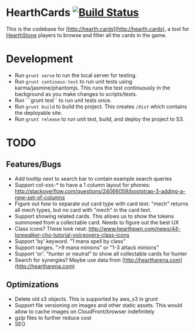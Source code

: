 # HearthCards [![Build Status](https://travis-ci.org/terryma/hearth.cards.svg)](https://travis-ci.org/terryma/hearth.cards)
This is the codebase for [http://hearth.cards](http://hearth.cards), a tool for [HearthStone](http://us.battle.net/hearthstone/en/) players to browse and filter all the cards in the game.

# Development
* Run ```grunt serve``` to run the local server for testing.
* Run ```grunt continous-test``` to run unit tests using karma/jasmine/phantomjs. This runs the test continuously in the background as you make changes to scripts/tests.
* Run ```grunt test`` to run unit tests once.
* Run ```grunt build``` to build the project. This creates ```/dist``` which contains the deployable site.
* Run ```grunt release``` to run unit test, build, and deploy the project to S3.

# TODO
## Features/Bugs
* Add tooltip next to search bar to contain example search queries
* Support col-xxs-* to have a 1 column layout for phones: http://stackoverflow.com/questions/24066059/bootstrap-3-adding-a-new-set-of-columns
* Figure out how to separate out card type with card text. "mech" returns all mech types, but no card with "mech" in the card text.
* Support showing related cards. This allows us to show the tokens summoned from a collectable card. Needs to figure out the best UX
* Class icons? These look neat: http://www.hearthpwn.com/news/44-lorewalker-cho-tutorial-voiceovers-class-icons
* Support 'by' keyword. "1 mana spell by class"
* Support ranges. ">9 mana minions" or "1-3 attack minions"
* Support 'or'. "hunter or neutral" to show all collectable cards for hunter
* Search for synergies? Maybe use data from [http://heartharena.com](http://heartharena.com)

## Optimizations
* Delete old s3 objects. This is supported by aws_s3 in grunt
* Support file versioning on images and other static assets. This would allow to cache images on CloudFront/browser indefinitely
* gzip files to further reduce cost
* SEO
